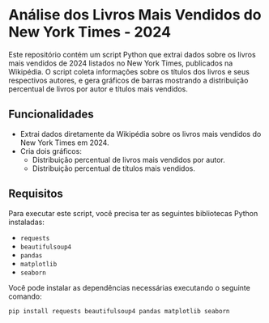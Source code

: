 # Análise dos Livros Mais Vendidos do New York Times - 2024

Este repositório contém um script Python que extrai dados sobre os livros mais vendidos de 2024 listados no New York Times, publicados na Wikipédia. O script coleta informações sobre os títulos dos livros e seus respectivos autores, e gera gráficos de barras mostrando a distribuição percentual de livros por autor e títulos mais vendidos.

## Funcionalidades

- Extrai dados diretamente da Wikipédia sobre os livros mais vendidos do New York Times em 2024.
- Cria dois gráficos:
  - Distribuição percentual de livros mais vendidos por autor.
  - Distribuição percentual de títulos mais vendidos.

## Requisitos

Para executar este script, você precisa ter as seguintes bibliotecas Python instaladas:

- `requests`
- `beautifulsoup4`
- `pandas`
- `matplotlib`
- `seaborn`

Você pode instalar as dependências necessárias executando o seguinte comando:

```bash
pip install requests beautifulsoup4 pandas matplotlib seaborn
